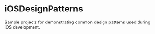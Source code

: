 iOSDesignPatterns
=================

Sample projects for demonstrating common design patterns used during iOS development.
